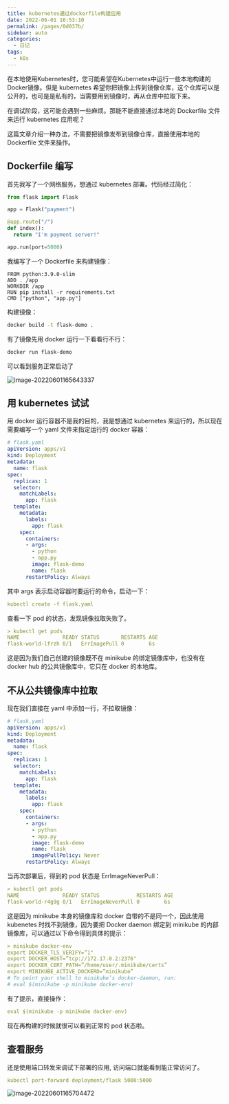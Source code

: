 ```yaml
---
title: kubernetes通过dockerfile构建应用
date: 2022-06-01 16:53:10
permalink: /pages/0d037b/
sidebar: auto
categories:
  - 日记
tags:
  - k8s
---
```


在本地使用Kubernetes时，您可能希望在Kubernetes中运行一些本地构建的Docker镜像。但是 kubernetes 希望你把镜像上传到镜像仓库，这个仓库可以是公开的，也可是是私有的，当需要用到镜像时，再从仓库中拉取下来。

在调试阶段，这可能会遇到一些麻烦。那能不能直接通过本地的 Dockerfile 文件来运行 kubernetes 应用呢？

这篇文章介绍一种办法，不需要把镜像发布到镜像仓库，直接使用本地的 Dockerfile 文件来操作。



## Dockerfile 编写

首先我写了一个网络服务，想通过 kubernetes 部署。代码经过简化：

```Python
from flask import Flask

app = Flask("payment")

@app.route("/")
def index():
  return "I'm payment server!"

app.run(port=5000)
```



我编写了一个 Dockerfile 来构建镜像：

```Docker
FROM python:3.9.0-slim
ADD . /app
WORKDIR /app
RUN pip install -r requirements.txt
CMD ["python", "app.py"]
```



构建镜像：

```Bash
docker build -t flask-demo .
```



有了镜像先用 docker 运行一下看看行不行：

```Bash
docker run flask-demo
```

可以看到服务正常启动了

![image-20220601165643337](https://yuztuchuang.oss-cn-beijing.aliyuncs.com/img/image-20220601165643337.png)



## 用 kubernetes 试试

用 docker 运行容器不是我的目的，我是想通过 kubernetes 来运行的，所以现在需要编写一个 yaml 文件来指定运行的 docker 容器：

```YAML
# flask.yaml
apiVersion: apps/v1
kind: Deployment
metadata:
  name: flask
spec:
  replicas: 1
  selector:
    matchLabels:
      app: flask
  template:
    metadata:
      labels:
        app: flask
    spec:
      containers:
      - args:
        - python
        - app.py
        image: flask-demo
        name: flask
      restartPolicy: Always
```



其中 args 表示启动容器时要运行的命令，启动一下：

```YAML
kubectl create -f flask.yaml
```

查看一下 pod 的状态，发现镜像拉取失败了。

```YAML
> kubectl get pods
NAME              READY STATUS       RESTARTS AGE
flask-world-lfrzh 0/1   ErrImagePull 0        6s
```



这是因为我们自己创建的镜像既不在 minikube 的绑定镜像库中，也没有在 docker hub 的公共镜像库中，它只在 docker 的本地库。



## 不从公共镜像库中拉取

现在我们直接在 yaml 中添加一行，不拉取镜像：

```YAML
# flask.yaml
apiVersion: apps/v1
kind: Deployment
metadata:
  name: flask
spec:
  replicas: 1
  selector:
    matchLabels:
      app: flask
  template:
    metadata:
      labels:
        app: flask
    spec:
      containers:
      - args:
        - python
        - app.py
        image: flask-demo
        name: flask
        imagePullPolicy: Never
      restartPolicy: Always
```



当再次部署后，得到的 pod 状态是 ErrImageNeverPull：

```YAML
> kubectl get pods
NAME              READY STATUS            RESTARTS AGE
flask-world-r4g9g 0/1   ErrImageNeverPull 0        6s
```



这是因为 minikube 本身的镜像库和 docker 自带的不是同一个，因此使用 kubenetes 时找不到镜像，因为要把 Docker daemon 绑定到 minikube 的内部镜像库，可以通过以下命令得到具体的提示：

```YAML
> minikube docker-env
export DOCKER_TLS_VERIFY=”1"
export DOCKER_HOST=”tcp://172.17.0.2:2376"
export DOCKER_CERT_PATH=”/home/user/.minikube/certs”
export MINIKUBE_ACTIVE_DOCKERD=”minikube”
# To point your shell to minikube’s docker-daemon, run:
# eval $(minikube -p minikube docker-env)
```



有了提示，直接操作：

```YAML
eval $(minikube -p minikube docker-env)
```



现在再构建的时候就很可以看到正常的 pod 状态啦。



## 查看服务

还是使用端口转发来调试下部署的应用, 访问端口就能看到能正常访问了。

```YAML
kubectl port-forward deployment/flask 5000:5000
```

![image-20220601165704472](https://yuztuchuang.oss-cn-beijing.aliyuncs.com/img/image-20220601165704472.png)